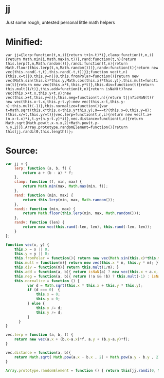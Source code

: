 # jj
Just some rough, untested personal little math helpers

# Minified:
`
var jj={lerp:function(t,n,i){return t+(n-t)*i},clamp:function(t,n,i){return Math.min(i,Math.max(n,t))},rand:function(t,n){return this.lerp(t,n,Math.random())},randi:function(t,n){return Math.floor(this.lerp(t,n,Math.random()))},randv:function(t){return new vec(this.rand(-t,t),this.rand(-t,t))}};function vec(t,n){this.x=t||0,this.y=n||0,this.fromPolar=function(){return new vec(Math.sin(this.x)*this.y,Math.cos(this.x)*this.y)},this.mult=function(t){return new vec(this.x*t,this.y*t)},this.div=function(t){return this.mult(1/t)},this.add=function(t,n){return isNaN(t)?new vec(this.x+t.x,this.y+t.y):new vec(this.x+t,this.y+n)},this.neg=function(t,n){return t||n?isNaN(t)?new vec(this.x-t.x,this.y-t.y):new vec(this.x-t,this.y-n):this.mult(-1)},this.normalize=function(){var t=Math.sqrt(this.x*this.x+this.y*this.y);0===t?(this.x=0,this.y=0):(this.x/=t,this.y/=t)}}vec.lerp=function(t,n,i){return new vec(t.x+(n.x-t.x)*i,t.y+(n.y-t.y)*i)},vec.distance=function(t,n){return Math.sqrt(Math.pow(t.x-n.x,2)+Math.pow(t.y-n.y,2))},Array.prototype.randomElement=function(){return this[jj.randi(0,this.length)]};
`
# Source:
```js
var jj = {
    lerp: function (a, b, f) {
        return a + (b - a) * f;
    },
    clamp: function (f, min, max) {
        return Math.min(max, Math.max(min, f));
    },
    rand: function (min, max) {
        return this.lerp(min, max, Math.random());
    },
    randi: function (min, max) {
        return Math.floor(this.lerp(min, max, Math.random()));
    },
    randv: function (len) {
        return new vec(this.rand(-len, len), this.rand(-len, len));
    }
};

function vec(x, y) {
    this.x = x || 0;
    this.y = y || 0;
    this.fromPolar = function(){ return new vec(Math.sin(this.x)*this.y, Math.cos(this.x)*this.y); }
    this.mult = function(m){ return new vec(this.x * m, this.y * m); }
    this.div = function(m){ return this.mult(1/m); }
    this.add = function(a, b){ return isNaN(a) ? new vec(this.x + a.x, this.y + a.y) : new vec(this.x + a, this.y + b); }
    this.neg = function(a, b){ return (!a && !b) ? this.mult(-1) : isNaN(a) ? new vec(this.x - a.x, this.y - a.y) : new vec(this.x - a, this.y - b); }
    this.normalize = function () {
          var d = Math.sqrt(this.x * this.x + this.y * this.y);
          if (d === 0)  {
              this.x = 0;
              this.y = 0;
          } else {
              this.x /= d;
              this.y /= d;
          }
      }
}

vec.lerp = function (a, b, f) {
    return new vec(a.x + (b.x-a.x)*f, a.y + (b.y-a.y)*f);
}

vec.distance = function(a, b){
    return Math.sqrt( Math.pow(a.x - b.x , 2) + Math.pow(a.y - b.y , 2) );
}

Array.prototype.randomElement = function () { return this[jj.randi(0, this.length)]; }
```
